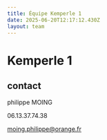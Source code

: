 ```yaml
---
title: Équipe Kemperle 1
date: 2025-06-20T12:17:12.430Z
layout: team
---
```


# Kemperle 1



## contact 

philippe MOING

06.13.37.74.38 

moing.philippe@orange.fr

